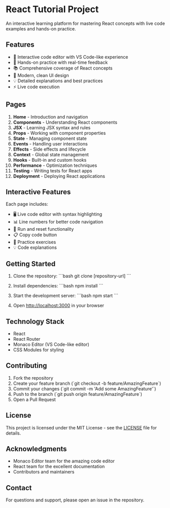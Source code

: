 # React Tutorial Project

An interactive learning platform for mastering React concepts with live code examples and hands-on practice.

## Features

- 📝 Interactive code editor with VS Code-like experience
- 🎯 Hands-on practice with real-time feedback
- 📚 Comprehensive coverage of React concepts
- 🎨 Modern, clean UI design
- 💡 Detailed explanations and best practices
- ⚡ Live code execution

## Pages

1. **Home** - Introduction and navigation
2. **Components** - Understanding React components
3. **JSX** - Learning JSX syntax and rules
4. **Props** - Working with component properties
5. **State** - Managing component state
6. **Events** - Handling user interactions
7. **Effects** - Side effects and lifecycle
8. **Context** - Global state management
9. **Hooks** - Built-in and custom hooks
10. **Performance** - Optimization techniques
11. **Testing** - Writing tests for React apps
12. **Deployment** - Deploying React applications

## Interactive Features

Each page includes:
- 🖥️ Live code editor with syntax highlighting
- 📊 Line numbers for better code navigation
- 🔄 Run and reset functionality
- 📋 Copy code button
- 🎯 Practice exercises
- 💡 Code explanations

## Getting Started

1. Clone the repository:
\`\`\`bash
git clone [repository-url]
\`\`\`

2. Install dependencies:
\`\`\`bash
npm install
\`\`\`

3. Start the development server:
\`\`\`bash
npm start
\`\`\`

4. Open [http://localhost:3000](http://localhost:3000) in your browser

## Technology Stack

- React
- React Router
- Monaco Editor (VS Code-like editor)
- CSS Modules for styling

## Contributing

1. Fork the repository
2. Create your feature branch (\`git checkout -b feature/AmazingFeature\`)
3. Commit your changes (\`git commit -m 'Add some AmazingFeature'\`)
4. Push to the branch (\`git push origin feature/AmazingFeature\`)
5. Open a Pull Request

## License

This project is licensed under the MIT License - see the [LICENSE](LICENSE) file for details.

## Acknowledgments

- Monaco Editor team for the amazing code editor
- React team for the excellent documentation
- Contributors and maintainers

## Contact

For questions and support, please open an issue in the repository.
